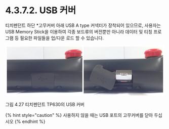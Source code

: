 ﻿# 4.3.7.2. USB 커버

티치펜던트 하단 *고무커버 아래 USB A type 커넥터가 장착되어 있으므로, 사용자는 USB Memory Stick을 이용하여 각종 보드류의 버전뿐만 아니라 데이터 및 티칭 프로그램 등 필요한 파일들을 업/다운 로드 할 수 있습니다.

![](../../../_assets/4.3.7.2_usb커버.PNG  )

그림 4.27 티치펜던트 TP630의 USB 커버

{% hint style="caution" %}
사용하지 않을 때는 USB 포트의 고무커버를 닫아 두십시오
{% endhint %}